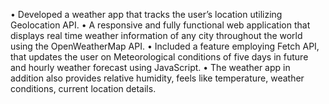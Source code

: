 • Developed a weather app that tracks the user’s location utilizing Geolocation API.
• A responsive and fully functional web application that displays real time weather information of any city
throughout the world using the OpenWeatherMap API.
• Included a feature employing Fetch API, that updates the user on Meteorological conditions of five days in
future and hourly weather forecast using JavaScript.
• The weather app in addition also provides relative humidity, feels like temperature, weather conditions, current
location details.
